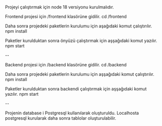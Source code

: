 Projeyi çalıştırmak için node 18 versiyonu kurulmalıdır.

Frontend projesi için /frontend klasörüne gidilir.
cd /frontend

Daha sonra projedeki paketlerin kurulumu için aşağıdaki komut çalıştırılır.
npm install

Paketler kurulduktan sonra önyüzü çalıştırmak için aşşağıdaki komut yazılır.
npm start

--

Backend projesi için /backend klasörüne gidilir.
cd /backend

Daha sonra projedeki paketlerin kurulumu için aşşağıdaki komut çalıştırılır.
npm install

Paketler kurulduktan sonra backendi çalıştırmak için aşşağıdaki komut yazılır.
npm start

--

Projenin database i Postgresql kullanılarak oluşturuldu.
Localhosta postgresql kurularak daha sonra tablolar oluşturulabilir.
